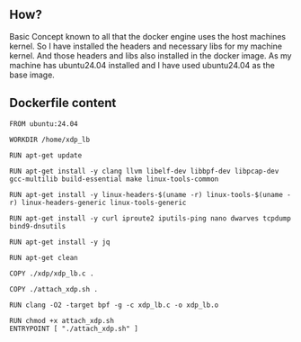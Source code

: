 ## How?
Basic Concept known to all that the docker engine uses the host machines kernel. So I have installed the headers and necessary libs for my machine kernel. And those headers and libs also installed in the docker image. As my machine has ubuntu24.04 installed and I have used ubuntu24.04 as the base image.

## Dockerfile content

```
FROM ubuntu:24.04

WORKDIR /home/xdp_lb

RUN apt-get update 

RUN apt-get install -y clang llvm libelf-dev libbpf-dev libpcap-dev gcc-multilib build-essential make linux-tools-common

RUN apt-get install -y linux-headers-$(uname -r) linux-tools-$(uname -r) linux-headers-generic linux-tools-generic

RUN apt-get install -y curl iproute2 iputils-ping nano dwarves tcpdump bind9-dnsutils

RUN apt-get install -y jq

RUN apt-get clean

COPY ./xdp/xdp_lb.c .

COPY ./attach_xdp.sh .

RUN clang -O2 -target bpf -g -c xdp_lb.c -o xdp_lb.o

RUN chmod +x attach_xdp.sh
ENTRYPOINT [ "./attach_xdp.sh" ]
```